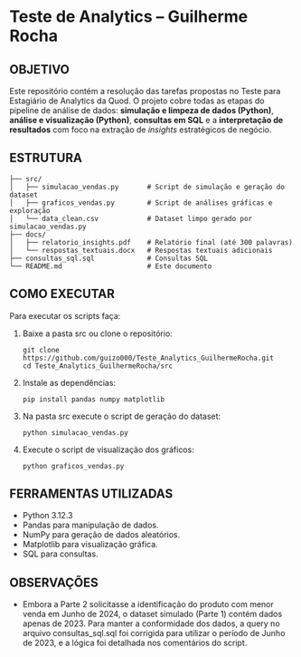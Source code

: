 # Teste de Analytics – Guilherme Rocha

## OBJETIVO 
Este repositório contém a resolução das tarefas propostas no Teste para Estagiário de Analytics da Quod. O projeto cobre todas as etapas do pipeline de análise de dados: **simulação e limpeza de dados (Python)**, **análise e visualização (Python)**, **consultas em SQL** e a **interpretação de resultados** com foco na extração de *insights* estratégicos de negócio.

## ESTRUTURA 
```
├── src/  
│   ├── simulacao_vendas.py       # Script de simulação e geração do dataset  
│   ├── graficos_vendas.py        # Script de análises gráficas e exploração   
│   └── data_clean.csv            # Dataset limpo gerado por simulacao_vendas.py  
├── docs/  
│   ├── relatorio_insights.pdf    # Relatório final (até 300 palavras)  
│   └── respostas_textuais.docx   # Respostas textuais adicionais  
├── consultas_sql.sql             # Consultas SQL   
└── README.md                     # Este documento
```

## COMO EXECUTAR
Para executar os scripts faça:
1. Baixe a pasta src ou clone o repositório:

     ```
     git clone https://github.com/guizo000/Teste_Analytics_GuilhermeRocha.git
     cd Teste_Analytics_GuilhermeRocha/src
     ```
2. Instale as dependências:
   
    ```
    pip install pandas numpy matplotlib
    ```
3. Na pasta src execute o script de geração do dataset:

   ```
   python simulacao_vendas.py
   ```
4. Execute o script de visualização dos gráficos:
    ```
   python graficos_vendas.py
   ```
## FERRAMENTAS UTILIZADAS
- Python 3.12.3
- Pandas para manipulação de dados.
- NumPy para geração de dados aleatórios.
- Matplotlib para visualização gráfica.
- SQL para consultas.
  
## OBSERVAÇÕES
 - Embora a Parte 2 solicitasse a identificação do produto com menor venda em Junho de 2024, o dataset simulado (Parte 1) contém dados apenas de 2023. Para manter a conformidade dos dados, a query no arquivo consultas_sql.sql foi corrigida para utilizar o período de Junho de 2023, e a lógica foi detalhada nos comentários do script.
